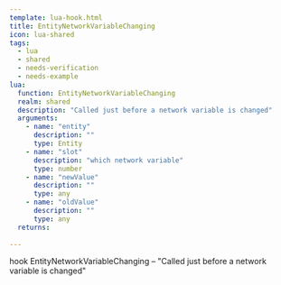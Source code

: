 ```yaml
---
template: lua-hook.html
title: EntityNetworkVariableChanging
icon: lua-shared
tags:
  - lua
  - shared
  - needs-verification
  - needs-example
lua:
  function: EntityNetworkVariableChanging
  realm: shared
  description: "Called just before a network variable is changed"
  arguments:
    - name: "entity"
      description: ""
      type: Entity
    - name: "slot"
      description: "which network variable"
      type: number
    - name: "newValue"
      description: ""
      type: any
    - name: "oldValue"
      description: ""
      type: any
  returns:
    
---
```


<div class="lua__search__keywords">
hook EntityNetworkVariableChanging &#x2013; "Called just before a network variable is changed"
</div>
